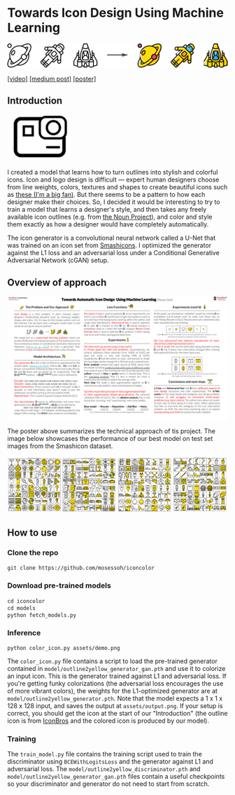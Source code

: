 # Towards Icon Design Using Machine Learning

![icon conversion](/assets/conversion.png)

[[video]](https://youtu.be/rFnMdFkjpAE) [[medium post]](https://medium.com/@moses.soh/towards-automatic-icon-design-using-machine-learning-423cbe6710fe) [[poster]](#poster)

## Introduction

![before and after](/assets/before_after.gif)

I created a model that learns how to turn outlines into stylish and colorful icons. Icon and logo design is difficult — expert human designers choose from line weights, colors, textures and shapes to create beautiful icons such as [these (I'm a big fan)](https://dribbble.com/yoga). But there seems to be a pattern to how each designer make their choices. So, I decided it would be interesting to try to train a model that learns a designer's style, and then takes any freely available icon outlines (e.g. from [the Noun Project](https://thenounproject.com/)), and color and style them exactly as how a designer would have completely automatically.

The icon generator is a convolutional neural network called a U-Net that was trained on an icon set from [Smashicons](smashicons.com). I optimized the generator against the L1 loss and an adversarial loss under a Conditional Generative Adversarial Network (cGAN) setup.

## <a id="poster"></a>Overview of approach

![poster](/assets/poster.svg)

The poster above summarizes the technical approach of tis project. The image below showcases the performance of our best model on test set images from the Smashicon dataset.

![test](/assets/test.png)

## How to use

### Clone the repo

```
git clone https://github.com/mosessoh/iconcolor
```

### Download pre-trained models

```
cd iconcolor
cd models
python fetch_models.py
```

### Inference

```
python color_icon.py assets/demo.png
```

The `color_icon.py` file contains a script to load the pre-trained generator contained in `model/outline2yellow_generator_gan.pth` and use it to colorize an input icon. This is the generator trained against L1 and adversarial loss. If you're getting funky colorizations (the adversarial loss encourages the use of more vibrant colors), the weights for the L1-optimized generator are at `model/outline2yellow_generator.pth`. Note that the model expects a 1 x 1 x 128 x 128 input, and saves the output at `assets/output.png`. If your setup is correct, you should get the icon at the start of our "Introduction" (the outline icon is from [IconBros](https://www.iconbros.com/) and the colored icon is produced by our model).

### Training

The `train_model.py` file contains the training script used to train the discriminator using `BCEWithLogitsLoss` and the generator against L1 and adversarial loss. The `model/outline2yellow_discriminator.pth` and `model/outline2yellow_generator_gan.pth` files contain a useful checkpoints so your discriminator and generator do not need to start from scratch.

